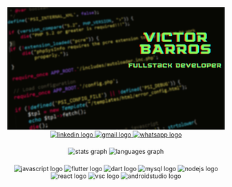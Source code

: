 <img alt="Victor Barros" src="./Victor Barros.png">

<div align="center">
  <a href="https://www.linkedin.com/in/victorjcbarros/" target="_blank">
    <img src="https://img.shields.io/static/v1?message=LinkedIn&logo=linkedin&label=&color=0077B5&logoColor=white&labelColor=&style=for-the-badge" height="40" alt="linkedin logo"  />
  </a>
  <a href="mailto:victorjuda49@gmail.com" target="_blank">
    <img src="https://img.shields.io/static/v1?message=Gmail&logo=gmail&label=&color=D14836&logoColor=white&labelColor=&style=for-the-badge" height="40" alt="gmail logo"  />
  </a>
  <a href="https://api.whatsapp.com/send?phone=+5521982293270" target="_blank">
    <img src="https://img.shields.io/static/v1?message=Whatsapp&logo=whatsapp&label=&color=25D366&logoColor=white&labelColor=&style=for-the-badge" height="40" alt="whatsapp logo"  />
  </a>
</div>

###
<div align="center">
  <img src="https://github-readme-stats.vercel.app/api?hide_title=false&hide_rank=false&show_icons=true&include_all_commits=true&count_private=true&disable_animations=false&theme=dracula&locale=pt-br&hide_border=false&username=victorb26" height="150" alt="stats graph"  />
  <img src="https://github-readme-stats.vercel.app/api/top-langs?locale=pt-br&hide_title=false&layout=compact&card_width=320&langs_count=5&theme=dracula&hide_border=false&username=victorb26" height="150" alt="languages graph"  />
</div>

###
<div align="center">
  
  <img src="https://cdn.jsdelivr.net/gh/devicons/devicon/icons/javascript/javascript-plain.svg" height="74" width="106" alt="javascript logo"  />
  <img src="https://cdn.jsdelivr.net/gh/devicons/devicon/icons/flutter/flutter-original.svg" height="74" width="106" alt="flutter logo"  />      
  <img src="https://cdn.jsdelivr.net/gh/devicons/devicon/icons/dart/dart-original.svg" height="74" width="106" alt="dart logo" />      
  <img src="https://cdn.jsdelivr.net/gh/devicons/devicon/icons/mysql/mysql-original.svg" height="74" width="106" alt="mysql logo"  />
  <img src="https://cdn.jsdelivr.net/gh/devicons/devicon/icons/nodejs/nodejs-original.svg" height="74" width="106" alt="nodejs logo"  />
  <img src="https://cdn.jsdelivr.net/gh/devicons/devicon/icons/react/react-original.svg" height="74" width="106" alt="react logo"  />
  <img src="https://cdn.jsdelivr.net/gh/devicons/devicon/icons/vscode/vscode-original.svg" height="74" width="106" alt="vsc logo"/>
  <img src="https://cdn.jsdelivr.net/gh/devicons/devicon/icons/androidstudio/androidstudio-original.svg" height="74" width="106" alt="androidstudio logo" />
          
</div>

###

